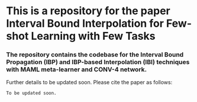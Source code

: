 # This is a repository for the paper Interval Bound Interpolation for Few-shot Learning with Few Tasks
### The repository contains the codebase for the Interval Bound Propagation (IBP) and IBP-based Interpolation (IBI) techniques with MAML meta-learner and CONV-4 network. 
Further details to be updated soon.
Please cite the paper as follows:
```
To be updated soon.
```
